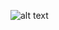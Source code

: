 ![alt text](https://github.com/samedsay/LeetCode/blob/master/Arrays-101/Squares%20of%20Sorted%20Array/Squared.png "Painting Modul" )
